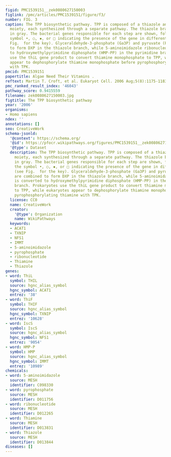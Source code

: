 ```yaml
---
figid: PMC1539151__zek0080627150003
figlink: /pmc/articles/PMC1539151/figure/f3/
number: FIG. 3
caption: The TPP biosynthetic pathway. TPP is composed of a thiazole and a pyrimidine
  moiety, each synthesized through a separate pathway. The thiazole branch is shaded
  in gray. The bacterial genes responsible for each step are shown, followed by the
  symbol •, ○, ▪, or □ indicating the presence of the gene in different algae (see
  Fig.  for the key). Glyceraldehyde-3-phosphate (Ga3P) and pyruvate (Pyr) are combined
  to form DXP in the thiazole branch, while 5-aminoimidazole ribonucleotide is converted
  to hydroxymethylpyrimidine diphosphate (HMP-PP) in the pyrimidine branch. Prokaryotes
  use the thiL gene product to convert thiamine monophosphate to TPP, while eukaryotes
  appear to dephosphorylate thiamine monophosphate before pyrophosphorylating thiamine
  with TPK.
pmcid: PMC1539151
papertitle: Algae Need Their Vitamins .
reftext: Martin T. Croft, et al. Eukaryot Cell. 2006 Aug;5(8):1175-1183.
pmc_ranked_result_index: '46043'
pathway_score: 0.9415559
filename: zek0080627150003.jpg
figtitle: The TPP biosynthetic pathway
year: '2006'
organisms:
- Homo sapiens
ndex: ''
annotations: []
seo: CreativeWork
schema-jsonld:
  '@context': https://schema.org/
  '@id': https://pfocr.wikipathways.org/figures/PMC1539151__zek0080627150003.html
  '@type': Dataset
  description: The TPP biosynthetic pathway. TPP is composed of a thiazole and a pyrimidine
    moiety, each synthesized through a separate pathway. The thiazole branch is shaded
    in gray. The bacterial genes responsible for each step are shown, followed by
    the symbol •, ○, ▪, or □ indicating the presence of the gene in different algae
    (see Fig.  for the key). Glyceraldehyde-3-phosphate (Ga3P) and pyruvate (Pyr)
    are combined to form DXP in the thiazole branch, while 5-aminoimidazole ribonucleotide
    is converted to hydroxymethylpyrimidine diphosphate (HMP-PP) in the pyrimidine
    branch. Prokaryotes use the thiL gene product to convert thiamine monophosphate
    to TPP, while eukaryotes appear to dephosphorylate thiamine monophosphate before
    pyrophosphorylating thiamine with TPK.
  license: CC0
  name: CreativeWork
  creator:
    '@type': Organization
    name: WikiPathways
  keywords:
  - ACAT1
  - TXNIP
  - NFS1
  - IMMT
  - 5-aminoimidazole
  - pyrophosphate
  - ribonucleotide
  - Thiamine
  - Thiazole
genes:
- word: ThiL
  symbol: THIL
  source: hgnc_alias_symbol
  hgnc_symbol: ACAT1
  entrez: '38'
- word: ThiF
  symbol: THIF
  source: hgnc_alias_symbol
  hgnc_symbol: TXNIP
  entrez: '10628'
- word: IscS
  symbol: IscS
  source: hgnc_alias_symbol
  hgnc_symbol: NFS1
  entrez: '9054'
- word: HMP-P
  symbol: HMP
  source: hgnc_alias_symbol
  hgnc_symbol: IMMT
  entrez: '10989'
chemicals:
- word: 5-aminoimidazole
  source: MESH
  identifier: C098330
- word: pyrophosphate
  source: MESH
  identifier: D011756
- word: ribonucleotide
  source: MESH
  identifier: D012265
- word: Thiamine
  source: MESH
  identifier: D013831
- word: Thiazole
  source: MESH
  identifier: D013844
diseases: []
---
```

